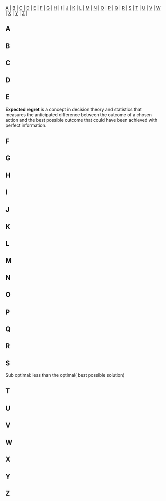 
<a href='#A'> A</a> |
<a href='#B'> B</a> | 
<a href='#C'> C</a> | 
<a href='#D'> D</a> | 
<a href='#E'> E</a> | 
<a href='#F'> F</a> |
<a href='#G'> G</a> | 
<a href='#H'> H</a> |
<a href='#I'> I</a> | 
<a href='#J'> J</a> | 
<a href='#K'> K</a> | 
<a href='#L'> L</a> | 
<a href='#M'> M</a> |
<a href='#N'> N</a> | 
<a href='#O'> O</a> |
<a href='#P'> P</a> | 
<a href='#Q'> Q</a> | 
<a href='#R'> R</a> | 
<a href='#S'> S</a> | 
<a href='#T'> T</a> |
<a href='#U'> U</a> | 
<a href='#V'> V</a> |
<a href='#W'> W</a> | 
<a href='#X'> X</a> | 
<a href='#Y'> Y</a> | 
<a href='#Z'> Z</a> | 

<section id='A'>
<h2>A</h2>
</section>

<section id='B'>
<h2>B</h2>
</section>

<section id='C'>
<h2>C</h2>
</section>

<section id='D'>
<h2>D</h2>
</section>

<section id='E'>
<h2>E</h2>

  
<b>Expected regret</b> is a concept in decision theory and statistics that measures the anticipated difference between the outcome of a chosen action and the best possible outcome that could have been achieved with perfect information.
</section>

<section id='F'>
<h2>F</h2>
</section>

<section id='G'>
<h2>G</h2>
</section>

<section id='H'>
<h2>H</h2>
</section>

<section id='I'>
<h2>I</h2>
</section>

<section id='J'>
<h2>J</h2>
</section>

<section id='K'>
<h2>K</h2>
</section>

<section id='L'>
<h2>L</h2>
</section>

<section id='M'>
<h2>M</h2>
</section>

<section id='N'>
<h2>N</h2>
</section>

<section id='O'>
<h2>O</h2>
</section>

<section id='P'>
<h2>P</h2>
</section>

<section id='Q'>
<h2>Q</h2>
</section>

<section id='R'>
<h2>R</h2>
</section>

<section id='S'>
<h2> S</h2>
  
Sub optimal: less than the optimal( best possible solution)

</section>

<section id='T'>
<h2>T</h2>
</section>

<section id='U'>
<h2>U</h2>
</section>

<section id='V'>
<h2>V</h2>
</section>

<section id='W'>
<h2>W</h2>
</section>

<section id='X'>
<h2>X</h2>
</section>

<section id='Y'>
<h2> Y</h2>
</section>

<section id='Z'>
<h2>Z</h2>
</section>
